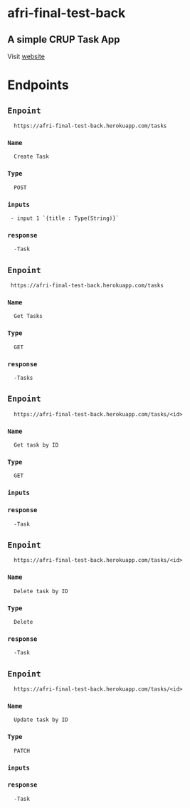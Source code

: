 # afri-final-test-back
## A simple CRUP Task App

Visit [website](https://afri-final-test-back.herokuapp.com)

# Endpoints  

## `Enpoint`   <br />
      https://afri-final-test-back.herokuapp.com/tasks 
 ### `Name` <br />
      Create Task 
### `Type` <br />
      POST 
### `inputs`
     - input 1 `{title : Type(String)}`
     
### `response`   
      -Task
      
      

## `Enpoint`  <br />
     https://afri-final-test-back.herokuapp.com/tasks 
  ### `Name` <br />
      Get Tasks      
 ### `Type` <br />
      GET   
           
### `response`   
      -Tasks
      
      


## `Enpoint`  <br />
      https://afri-final-test-back.herokuapp.com/tasks/<id> 
 ### `Name` <br />
      Get task by ID 
### `Type` <br />
      GET 
### `inputs`
           
### `response`   
      -Task


## `Enpoint`  <br />
      https://afri-final-test-back.herokuapp.com/tasks/<id>  
  ### `Name` <br />
      Delete task by ID
 ### `Type` <br />
      Delete   
           
### `response`   
      -Task
     
## `Enpoint`  <br />
      https://afri-final-test-back.herokuapp.com/tasks/<id> 
 ### `Name` <br />
      Update task by ID 
### `Type` <br />
      PATCH 
### `inputs`
           
### `response`   
      -Task
     
 
